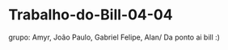 # Trabalho-do-Bill-04-04
grupo: Amyr, João Paulo, Gabriel Felipe, Alan/
     Da ponto ai bill :)


<?php
function calcularIMC($peso, $altura) {
    if ($altura != 0) 
    {
        return $peso / ($altura * $altura);

    }
}

$peso = 79;
$altura = 1.82;

$imc = calcularIMC($peso, $altura);

echo "O seu IMC é: " . number_format($imc, 2);
?>
